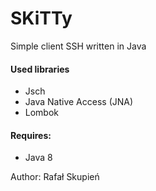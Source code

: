# SKiTTy
Simple client SSH written in Java

#### Used libraries
- Jsch
- Java Native Access (JNA)
- Lombok

#### Requires:
- Java 8

Author: Rafał Skupień
